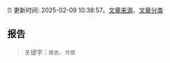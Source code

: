 :alarm_clock: 更新时间: 2025-02-09 10:38:57。[文章来源](/README.md)、[文章分类](/TAGS.md)

## 报告


> 关键字：`报告`、`月报`



